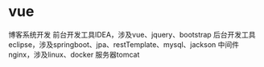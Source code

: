 # vue
博客系统开发
前台开发工具IDEA，涉及vue、jquery、bootstrap
后台开发工具eclipse，涉及springboot、jpa、restTemplate、mysql、jackson
中间件nginx，涉及linux、docker
服务器tomcat
